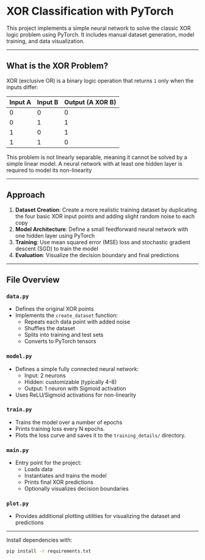# XOR Classification with PyTorch

This project implements a simple neural network to solve the classic XOR logic problem using PyTorch. It includes manual dataset generation, model training, and data visualization.

---

## What is the XOR Problem?

XOR (exclusive OR) is a binary logic operation that returns `1` only when the inputs differ:

| Input A | Input B | Output (A XOR B) |
|---------|---------|------------------|
|   0     |    0    |        0         |
|   0     |    1    |        1         |
|   1     |    0    |        1         |
|   1     |    1    |        0         |

This problem is not linearly separable, meaning it cannot be solved by a simple linear model. A neural network with at least one hidden layer is required to model its non-linearity

---

## Approach

1. **Dataset Creation**: Create a more realistic training dataset by duplicating the four basic XOR input points and adding slight random noise to each copy
2. **Model Architecture**: Define a small feedforward neural network with one hidden layer using PyTorch
3. **Training**: Use mean squared error (MSE) loss and stochastic gradient descent (SGD) to train the model
4. **Evaluation**: Visualize the decision boundary and final predictions

---

## File Overview

### `data.py`
- Defines the original XOR points
- Implements the `create_dataset` function:
  - Repeats each data point with added noise
  - Shuffles the dataset
  - Splits into training and test sets
  - Converts to PyTorch tensors

### `model.py`
- Defines a simple fully connected neural network:
  - Input: 2 neurons
  - Hidden: customizable (typically 4–8)
  - Output: 1 neuron with Sigmoid activation
- Uses ReLU/Sigmoid activations for non-linearity

### `train.py`
- Trains the model over a number of epochs
- Prints training loss every N epochs.
- Plots the loss curve and saves it to the `training_details/` directory.

### `main.py`
- Entry point for the project:
  - Loads data
  - Instantiates and trains the model
  - Prints final XOR predictions
  - Optionally visualizes decision boundaries

### `plot.py`
- Provides additional plotting utilities for visualizing the dataset and predictions

---

Install dependencies with:
```bash
pip install -r requirements.txt